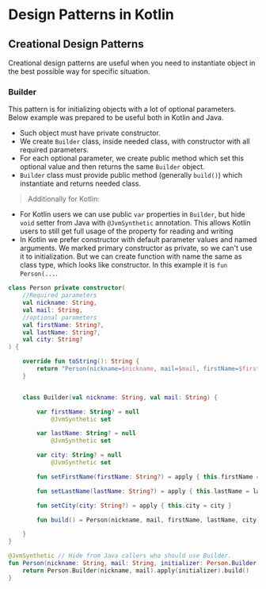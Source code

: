 # Design Patterns in Kotlin

## Creational Design Patterns

Creational design patterns are useful when you need to instantiate object in the best possible way for specific situation.

### Builder

This pattern is for initializing objects with a lot of optional parameters.
Below example was prepared to be useful both in Kotlin and Java.
- Such object must have private constructor.
- We create `Builder` class, inside needed class, with constructor with all required parameters.
- For each optional parameter, we create public method which set this optional value and then returns the same `Builder` object.
- `Builder` class must provide public method (generally `build()`) which instantiate and returns needed class.
> Additionally for Kotlin:
- For Kotlin users we can use public `var` properties in `Builder`, but hide `void` setter from Java with `@JvmSynthetic` annotation.
This allows Kotlin users to still get full usage of the property for reading and writing
- In Kotlin we prefer constructor with default parameter values and named arguments. We marked primary constructor as private, so we can't use it to initialization.
But we can create function with name the same as class type, which looks like constructor. In this example it is `fun Person(...`.
```kotlin
class Person private constructor(
    //Required parameters
    val nickname: String,
    val mail: String,
    //optional parameters
    val firstName: String?,
    val lastName: String?,
    val city: String?
) {

    override fun toString(): String {
        return "Person(nickname=$nickname, mail=$mail, firstName=$firstName, lastName=$lastName, city=$city)"
    }


    class Builder(val nickname: String, val mail: String) {

        var firstName: String? = null
            @JvmSynthetic set

        var lastName: String? = null
            @JvmSynthetic set

        var city: String? = null
            @JvmSynthetic set

        fun setFirstName(firstName: String?) = apply { this.firstName = firstName }

        fun setLastName(lastName: String?) = apply { this.lastName = lastName }

        fun setCity(city: String?) = apply { this.city = city }

        fun build() = Person(nickname, mail, firstName, lastName, city)

    }
}

@JvmSynthetic // Hide from Java callers who should use Builder.
fun Person(nickname: String, mail: String, initializer: Person.Builder.() -> Unit): Person {
    return Person.Builder(nickname, mail).apply(initializer).build()
}
```